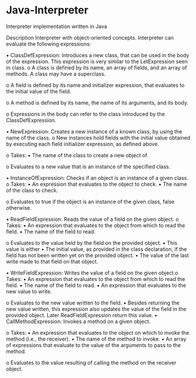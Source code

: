 # Java-Interpreter
Interpreter implementation written in Java

Description
Interpreter with object-oriented concepts. Interpreter can evaluate the following expressions:


• ClassDefExpression: Introduces a new class, that can be used in the body of the expression.
This expression is very similar to the LetExpression seen in class.
  o A class is defined by its name, an array of fields, and an array of methods. A class may have
    a superclass.
    
  o A field is defined by its name and initializer expression, that evaluates to the initial value of
    the field.
    
  o A method is defined by its name, the name of its arguments, and its body.
  
  o Expressions in the body can refer to the class introduced by the ClassDefExpression.

• NewExpression: Creates a new instance of a known class, by using the name of the class.
  o New instances hold fields with the initial value obtained by executing each field initializer
    expression, as defined above.
    
  o Takes:
    ▪ The name of the class to create a new object of.
    
  o Evaluates to a new value that is an instance of the specified class.

• InstanceOfExpression: Checks if an object is an instance of a given class.
  o Takes:
    ▪ An expression that evaluates to the object to check.
    ▪ The name of the class to check.
    
  o Evaluates to true if the object is an instance of the given class, false otherwise.

• ReadFieldExpression: Reads the value of a field on the given object.
  o Takes:
    ▪ An expression that evaluates to the object from which to read the field.
    ▪ The name of the field to read.
    
  o Evaluates to the value held by the field on the provided object.
    ▪ This value is either
    • The initial value, as provided in the class declaration, if the field has not
      been written yet on the provided object.
    • The value of the last write made to that field on that object.

• WriteFieldExpression: Writes the value of a field on the given object
  o Takes:
    ▪ An expression that evaluates to the object from which to read the field.
    ▪ The name of the field to read.
    ▪ An expression that evaluates to the new value to write.
    
  o Evaluates to the new value written to the field.
    ▪ Besides returning the new value written, this expression also updates the value of
      the field in the provided object. Later ReadFieldExpression return this value.
    • CallMethodExpression: Invokes a method on a given object.
      
  o Takes:
    ▪ An expression that evaluates to the object on which to invoke the method (i.e., the
      receiver).
    ▪ The name of the method to invoke.
    ▪ An array of expressions that evaluate to the value of the arguments to pass to the
    method.
    
o Evaluates to the value resulting of calling the method on the receiver object.
